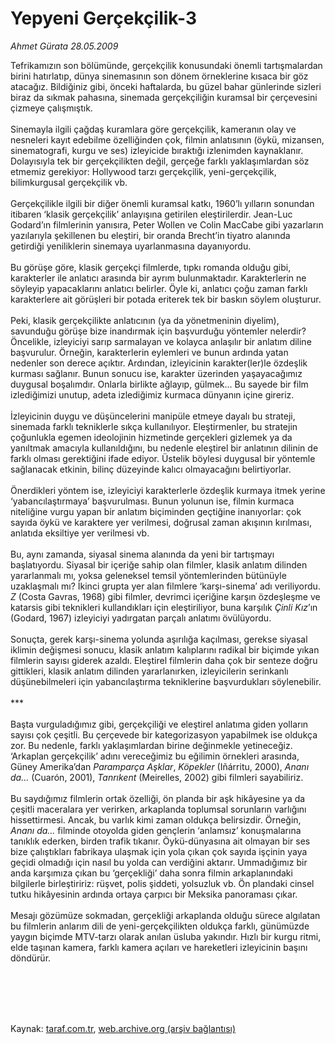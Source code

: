 # Yepyeni Gerçekçilik-3

*Ahmet Gürata 28.05.2009*

<div class="taraf_structure_2col_1zq">
<div class="margen_n">



 <p>Tefrikamızın son bölümünde, gerçekçilik konusundaki önemli tartışmalardan birini hatırlatıp, dünya sinemasının son dönem örneklerine kısaca bir göz atacağız. Bildiğiniz gibi, önceki haftalarda, bu güzel bahar günlerinde sizleri biraz da sıkmak pahasına, sinemada gerçekçiliğin kuramsal bir çerçevesini çizmeye çalışmıştık. <br/><br/>Sinemayla ilgili çağdaş kuramlara göre gerçekçilik, kameranın olay ve nesneleri kayıt edebilme özelliğinden çok, filmin anlatısının (öykü, mizansen, sinematografi, kurgu ve ses) izleyicide bıraktığı izlenimden kaynaklanır. Dolayısıyla tek bir gerçekçilikten değil, gerçeğe farklı yaklaşımlardan söz etmemiz gerekiyor: Hollywood tarzı gerçekçilik, yeni-gerçekçilik, bilimkurgusal gerçekçilik vb. <br/><br/>Gerçekçilikle ilgili bir diğer önemli kuramsal katkı, 1960’lı yılların sonundan itibaren ‘klasik gerçekçilik’ anlayışına getirilen eleştirilerdir. Jean-Luc Godard’ın filmlerinin yanısıra, Peter Wollen ve Colin MacCabe gibi yazarların yazılarıyla şekillenen bu eleştiri, bir oranda Brecht’in tiyatro alanında getirdiği yeniliklerin sinemaya uyarlanmasına dayanıyordu. <br/><br/>Bu görüşe göre, klasik gerçekçi filmlerde, tıpkı romanda olduğu gibi, karakterler ile anlatıcı arasında bir ayrım bulunmaktadır. Karakterlerin ne söyleyip yapacaklarını anlatıcı belirler. Öyle ki, anlatıcı çoğu zaman farklı karakterlere ait görüşleri bir potada eriterek tek bir baskın söylem oluşturur. <br/><br/>Peki, klasik gerçekçilikte anlatıcının (ya da yönetmeninin diyelim), savunduğu görüşe bize inandırmak için başvurduğu yöntemler nelerdir? Öncelikle, izleyiciyi sarıp sarmalayan ve kolayca anlaşılır bir anlatım diline başvurulur. Örneğin, karakterlerin eylemleri ve bunun ardında yatan nedenler son derece açıktır. Ardından, izleyicinin karakter(ler)le özdeşlik kurması sağlanır. Bunun sonucu ise, karakter üzerinden yaşayacağımız duygusal boşalımdır. Onlarla birlikte ağlayıp, gülmek... Bu sayede bir film izlediğimizi unutup, adeta izlediğimiz kurmaca dünyanın içine gireriz. <br/><br/>İzleyicinin duygu ve düşüncelerini manipüle etmeye dayalı bu strateji, sinemada farklı tekniklerle sıkça kullanılıyor. Eleştirmenler, bu stratejin çoğunlukla egemen ideolojinin hizmetinde gerçekleri gizlemek ya da yanıltmak amacıyla kullanıldığını, bu nedenle eleştirel bir anlatının dilinin de farklı olması gerektiğini ifade ediyor. Üstelik böylesi duygusal bir yöntemle sağlanacak etkinin, bilinç düzeyinde kalıcı olmayacağını belirtiyorlar. <br/><br/>Önerdikleri yöntem ise, izleyiciyi karakterlerle özdeşlik kurmaya itmek yerine ‘yabancılaştırmaya’ başvurulması. Bunun yolunun ise, filmin kurmaca niteliğine vurgu yapan bir anlatım biçiminden geçtiğine inanıyorlar: çok sayıda öykü ve karaktere yer verilmesi, doğrusal zaman akışının kırılması, anlatıda eksiltiye yer verilmesi vb. <br/><br/>Bu, aynı zamanda, siyasal sinema alanında da yeni bir tartışmayı başlatıyordu. Siyasal bir içeriğe sahip olan filmler, klasik anlatım dilinden yararlanmalı mı, yoksa geleneksel temsil yöntemlerinden bütünüyle uzaklaşmalı mı? İkinci grupta yer alan filmlere ‘karşı-sinema’ adı veriliyordu. <i>Z</i> (Costa Gavras, 1968) gibi filmler, devrimci içeriğine karşın özdeşleşme ve katarsis gibi teknikleri kullandıkları için eleştiriliyor, buna karşılık <i>Çinli Kız</i>’ın (Godard, 1967) izleyiciyi yadırgatan parçalı anlatımı övülüyordu. <br/><br/>Sonuçta, gerek karşı-sinema yolunda aşırılığa kaçılması, gerekse siyasal iklimin değişmesi sonucu, klasik anlatım kalıplarını radikal bir biçimde yıkan filmlerin sayısı giderek azaldı. Eleştirel filmlerin daha çok bir senteze doğru gittikleri, klasik anlatım dilinden yararlanırken, izleyicilerin serinkanlı düşünebilmeleri için yabancılaştırma tekniklerine başvurdukları söylenebilir. <br/><br/>*** <br/><br/>Başta vurguladığımız gibi, gerçekçiliği ve eleştirel anlatıma giden yolların sayısı çok çeşitli. Bu çerçevede bir kategorizasyon yapabilmek ise oldukça zor. Bu nedenle, farklı yaklaşımlardan birine değinmekle yetineceğiz. ‘Arkaplan gerçekçilik’ adını vereceğimiz bu eğilimin örnekleri arasında, Güney Amerika’dan <i>Paramparça Aşklar</i>, <i>Köpekler</i> (Iñárritu, 2000), <i>Ananı da...</i> (Cuarón, 2001), <i>Tanrıkent</i> (Meirelles, 2002) gibi filmleri sayabiliriz. <br/><br/>Bu saydığımız filmlerin ortak özelliği, ön planda bir aşk hikâyesine ya da çeşitli maceralara yer verirken, arkaplanda toplumsal sorunların varlığını hissettirmesi. Ancak, bu varlık kimi zaman oldukça belirsizdir. Örneğin, <i>Ananı da...</i> filminde otoyolda giden gençlerin ‘anlamsız’ konuşmalarına tanıklık ederken, birden trafik tıkanır. Öykü-dünyasına ait olmayan bir ses bize çalıştıkları fabrikaya ulaşmak için yola çıkan çok sayıda işçinin yaya geçidi olmadığı için nasıl bu yolda can verdiğini aktarır. Ummadığımız bir anda karşımıza çıkan bu ‘gerçekliği’ daha sonra filmin arkaplanındaki bilgilerle birleştiririz: rüşvet, polis şiddeti, yolsuzluk vb. Ön plandaki cinsel tutku hikâyesinin ardında ortaya çarpıcı bir Meksika panoraması çıkar. <br/><br/>Mesajı gözümüze sokmadan, gerçekliği arkaplanda olduğu sürece algılatan bu filmlerin anlarım dili de yeni-gerçekçilikten oldukça farklı, günümüzde yaygın biçimde MTV-tarzı olarak anılan üsluba yakındır. Hızlı bir kurgu ritmi, elde taşınan kamera, farklı kamera açıları ve hareketleri izleyicinin başını döndürür.</p>
<br/>
<br/>
<br/>



<br/>


<div id="taraf_not">
</div>

</div>


</div>

Kaynak: [taraf.com.tr](http://taraf.com.tr:80/makale/5756.htm), [web.archive.org (arşiv bağlantısı)](http://web.archive.org/web/20100114224725/http://taraf.com.tr:80/makale/5756.htm)
